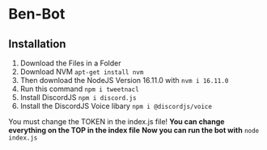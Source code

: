# Ben-Bot

## Installation

1. Download the Files in a Folder
2. Download NVM ```apt-get install nvm```
3. Then download the NodeJS Version 16.11.0 with ```nvm i 16.11.0```
4. Run this command ```npm i tweetnacl``` 
5. Install DiscordJS ```npm i discord.js```
6. Install the DiscordJS Voice libary ```npm i @discordjs/voice```

You must change the TOKEN in the index.js file!
**You can change everything on the TOP in the index file**
**Now you can run the bot with** `node index.js`
